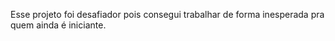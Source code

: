 Esse projeto foi desafiador pois consegui trabalhar de forma inesperada pra quem ainda é iniciante.
